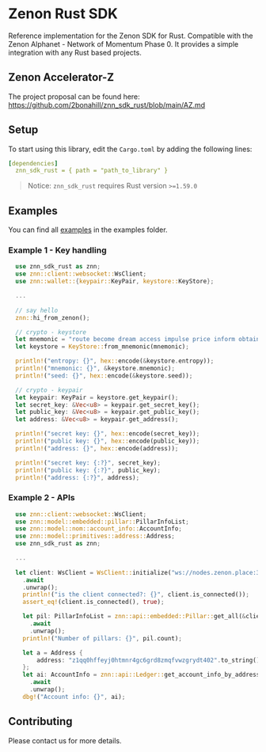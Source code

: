 # Zenon Rust SDK

Reference implementation for the Zenon SDK for Rust. Compatible with the Zenon Alphanet - Network of Momentum Phase 0. It provides a simple integration with any Rust based projects.

## Zenon Accelerator-Z 

The project proposal can be found here: https://github.com/2bonahill/znn_sdk_rust/blob/main/AZ.md

## Setup

To start using this library, edit the `Cargo.toml` by adding the following lines: 

```yaml
[dependencies]
  znn_sdk_rust = { path = "path_to_library" }
```

> Notice: `znn_sdk_rust` requires Rust version `>=1.59.0`

## Examples

You can find all [examples](./examples) in the examples folder.

### Example 1 - Key handling
```rust
  use znn_sdk_rust as znn;
  use znn::client::websocket::WsClient;
  use znn::wallet::{keypair::KeyPair, keystore::KeyStore};

  ...
  
  // say hello
  znn::hi_from_zenon();

  // crypto - keystore
  let mnemonic = "route become dream access impulse price inform obtain engage ski believe awful absent pig thing vibrant possible exotic flee pepper marble rural fire fancy".to_string();
  let keystore = KeyStore::from_mnemonic(mnemonic);

  println!("entropy: {}", hex::encode(&keystore.entropy));
  println!("mnemonic: {}", &keystore.mnemonic);
  println!("seed: {}", hex::encode(&keystore.seed));

  // crypto - keypair
  let keypair: KeyPair = keystore.get_keypair();
  let secret_key: &Vec<u8> = keypair.get_secret_key();
  let public_key: &Vec<u8> = keypair.get_public_key();
  let address: &Vec<u8> = keypair.get_address();

  println!("secret key: {}", hex::encode(secret_key));
  println!("public key: {}", hex::encode(public_key));
  println!("address: {}", hex::encode(address));

  println!("secret key: {:?}", secret_key);
  println!("public key: {:?}", public_key);
  println!("address: {:?}", address);
```

### Example 2 - APIs
```rust
  use znn::client::websocket::WsClient;
  use znn::model::embedded::pillar::PillarInfoList;
  use znn::model::nom::account_info::AccountInfo;
  use znn::model::primitives::address::Address;
  use znn_sdk_rust as znn;

  ...
  
  let client: WsClient = WsClient::initialize("ws://nodes.zenon.place:35998")
    .await
    .unwrap();
    println!("is the client connected?: {}", client.is_connected());
    assert_eq!(client.is_connected(), true);

    let pil: PillarInfoList = znn::api::embedded::Pillar::get_all(&client, 1, 10)
      .await
      .unwrap();
    println!("Number of pillars: {}", pil.count);

    let a = Address {
        address: "z1qq0hffeyj0htmnr4gc6grd8zmqfvwzgrydt402".to_string(),
    };
    let ai: AccountInfo = znn::api::Ledger::get_account_info_by_address(&client, a)
      .await
      .unwrap();
    dbg!("Account info: {}", ai);
```

## Contributing

Please contact us for more details.
